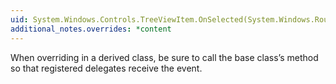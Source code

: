 ```yaml
---
uid: System.Windows.Controls.TreeViewItem.OnSelected(System.Windows.RoutedEventArgs)
additional_notes.overrides: *content
---
```


<p>When overriding <xref href="System.Windows.Controls.TreeViewItem.OnSelected(System.Windows.RoutedEventArgs)"></xref> in a derived class, be sure to call the base class’s <xref href="System.Windows.Controls.TreeViewItem.OnSelected(System.Windows.RoutedEventArgs)"></xref> method so that registered delegates receive the event.</p>


